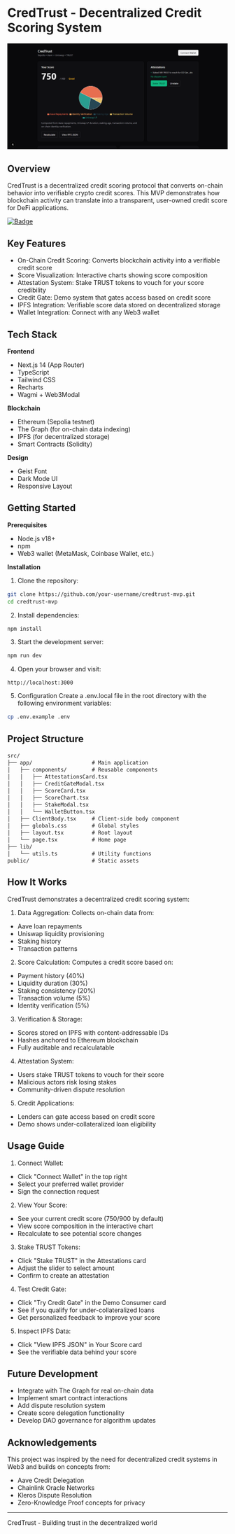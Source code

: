 # CredTrust - Decentralized Credit Scoring System
![Dashboard](./Dashboard.png)

## Overview
CredTrust is a decentralized credit scoring protocol that converts on-chain behavior into verifiable crypto credit scores. This MVP demonstrates how blockchain activity can translate into a transparent, user-owned credit score for DeFi applications.

[![Badge](https://img.shields.io/badge/Live_Demo-Available-green?style=for-the-badge)](https://credtrust.vercel.app)

## Key Features
- On-Chain Credit Scoring: Converts blockchain activity into a verifiable credit score
- Score Visualization: Interactive charts showing score composition
- Attestation System: Stake TRUST tokens to vouch for your score credibility
- Credit Gate: Demo system that gates access based on credit score
- IPFS Integration: Verifiable score data stored on decentralized storage
- Wallet Integration: Connect with any Web3 wallet

## Tech Stack
**Frontend**
- Next.js 14 (App Router)
- TypeScript
- Tailwind CSS
- Recharts
- Wagmi + Web3Modal

**Blockchain**
- Ethereum (Sepolia testnet)
- The Graph (for on-chain data indexing)
- IPFS (for decentralized storage)
- Smart Contracts (Solidity)

**Design**
- Geist Font
- Dark Mode UI
- Responsive Layout

## Getting Started
**Prerequisites**
- Node.js v18+
- npm
- Web3 wallet (MetaMask, Coinbase Wallet, etc.)

**Installation**
1. Clone the repository:
```bash
git clone https://github.com/your-username/credtrust-mvp.git
cd credtrust-mvp
```

2. Install dependencies:
```bash
npm install
```

3. Start the development server:
```bash
npm run dev
```

4. Open your browser and visit:
```text
http://localhost:3000
```

5. Configuration
Create a .env.local file in the root directory with the following environment variables:
```bash
cp .env.example .env
```

## Project Structure
```text
src/
├── app/                   # Main application
│   ├── components/        # Reusable components
│   │   ├── AttestationsCard.tsx
│   │   ├── CreditGateModal.tsx
│   │   ├── ScoreCard.tsx
│   │   ├── ScoreChart.tsx
│   │   ├── StakeModal.tsx
│   │   └── WalletButton.tsx
│   ├── ClientBody.tsx     # Client-side body component
│   ├── globals.css        # Global styles
│   ├── layout.tsx         # Root layout
│   └── page.tsx           # Home page
├── lib/
│   └── utils.ts           # Utility functions
public/                    # Static assets
```

## How It Works
CredTrust demonstrates a decentralized credit scoring system:

1. Data Aggregation: Collects on-chain data from:
  - Aave loan repayments
  - Uniswap liquidity provisioning
  - Staking history
  - Transaction patterns

2. Score Calculation: Computes a credit score based on:
  - Payment history (40%)
  - Liquidity duration (30%)
  - Staking consistency (20%)
  - Transaction volume (5%)
  - Identity verification (5%)

3. Verification & Storage:
  - Scores stored on IPFS with content-addressable IDs
  - Hashes anchored to Ethereum blockchain
  - Fully auditable and recalculatable

4. Attestation System:
  - Users stake TRUST tokens to vouch for their score
  - Malicious actors risk losing stakes
  - Community-driven dispute resolution

5. Credit Applications:
  - Lenders can gate access based on credit score
  - Demo shows under-collateralized loan eligibility

## Usage Guide
1. Connect Wallet:
  - Click "Connect Wallet" in the top right
  - Select your preferred wallet provider
  - Sign the connection request

2. View Your Score:
  - See your current credit score (750/900 by default)
  - View score composition in the interactive chart
  - Recalculate to see potential score changes

3. Stake TRUST Tokens:
  - Click "Stake TRUST" in the Attestations card
  - Adjust the slider to select amount
  - Confirm to create an attestation

4. Test Credit Gate:
  - Click "Try Credit Gate" in the Demo Consumer card
  - See if you qualify for under-collateralized loans
  - Get personalized feedback to improve your score

5. Inspect IPFS Data:
  - Click "View IPFS JSON" in Your Score card
  - See the verifiable data behind your score

## Future Development
- Integrate with The Graph for real on-chain data
- Implement smart contract interactions
- Add dispute resolution system
- Create score delegation functionality
- Develop DAO governance for algorithm updates

## Acknowledgements
This project was inspired by the need for decentralized credit systems in Web3 and builds on concepts from:
  - Aave Credit Delegation
  - Chainlink Oracle Networks
  - Kleros Dispute Resolution
  - Zero-Knowledge Proof concepts for privacy

---

CredTrust - Building trust in the decentralized world